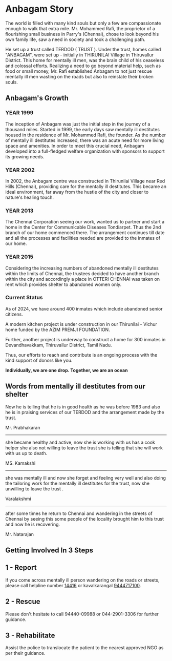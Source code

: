 # Anbagam Story

The world is filled with many kind souls but only a few are compassionate enough to walk that extra mile. Mr. Mohammed Rafi, the proprietor of a flourishing small business in Parry's (Chennai), chose to look beyond his own family life, saw a need in society and took a challenging path.

He set up a trust called TERDOD ( TRUST ). Under the trust, homes called "ANBAGAM", were set up - initially in THIRUNILAI Village in Thiruvallur District. This home for mentally ill men, was the brain child of his ceaseless and colossal efforts. Realizing a need to go beyond material help, such as food or small money, Mr. Rafi established Anbagam to not just rescue mentally ill men wasting on the roads but also to reinstate their broken souls.

</section><section>

# Anbagam's Growth

### YEAR 1999

The inception of Anbagam was just the initial step in the journey of a thousand miles. Started in 1999, the early days saw mentally ill destitutes housed in the residence of Mr. Mohammed Rafi, the founder. As the number of mentally ill destitutes increased, there was an acute need for more living space and amenities. In order to meet this crucial need, Anbagam developed into a full-fledged welfare organization with sponsors to support its growing needs.

### YEAR 2002

In 2002, the Anbagam centre was constructed in Thirunilai Village near Red Hills (Chennai), providing care for the mentally ill destitutes. This became an ideal environment, far away from the hustle of the city and closer to nature's healing touch.

### YEAR 2013

The Chennai Corporation seeing our work, wanted us to partner and start a home in the Center for Communicable Diseases Tondiarpet. Thus the 2nd branch of our home commenced there. The arrangement continues till date and all the processes and facilities needed are provided to the inmates of our home.

### YEAR 2015

Considering the increasing numbers of abandoned mentally ill destitutes within the limits of Chennai, the trustees decided to have another branch within the city and accordingly a place in OTTERI CHENNAI was taken on rent which provides shelter to abandoned women only.

### Current Status

As of 2024, we have around 400 inmates which include abandoned senior citizens.

A modern kitchen project is under construction in our Thirunilai - Vichur home funded by the AZIM PREMJI FOUNDATION.

Further, another project is underway to construct a home for 300 inmates in Devandhavakkam, Thiruvallur District, Tamil Nadu.

Thus, our efforts to reach and contribute is an ongoing process with the kind support of donors like you.

</section><section>

**Individually, we are one drop. Together, we are an ocean**

</section><section>

# Words from mentally ill destitutes from our shelter

Now he is telling that he is in good health as he was before 1983 and also he is in praising services of our TERDOD and the arrangement made by the trust.

Mr. Prabhakaran

----

she became healthy and active, now she is working with us has a cook helper she also not willing to leave the trust she is telling that she will work with us up to death.

MS. Kamakshi

----

she was mentally ill and now she forget and feeling very well and also doing the tailoring work for the mentally ill destitutes for the trust, now she unwilling to leave the trust .

Varalakshmi

----

after some times he return to Chennai and wandering in the streets of Chennai by seeing this some people of the locality brought him to this trust and now he is recovering.

Mr. Natarajan

</section><section>

# Getting Involved In 3 Steps

## 1 - Report

If you come across mentally ill person wandering on the roads or streets, please call helpline number [14416](tel:14416) or kavalkarangal [9444717100](tel:9444717100).

## 2 - Rescue

Please don't hesitate to call 94440-09988 or 044-2901-3306 for further guidance.

## 3 - Rehabilitate

Assist the police to translocate the patient to the nearest approved NGO as per their guidance.
